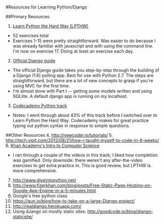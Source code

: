 #Resources for Learning Python/Django

##Primary Resources
1. [Learn Python the Hard Way (LPTHW)](http://learnpythonthehardway.org/book/)
  * 52 exercises total
  * Exercises 1-15 were pretty straightforward. Was easier to do because I was already familiar with javascript and with using the command line. I'm now on exercise 17. Doing at least an exercise each day.
2. [Official Django guide](https://docs.djangoproject.com/en/1.6/intro/tutorial02/)
  * The official Django guide takes you step-by-step through the building of a Django (1.6) polling app. Best for use with Python 2.7. The steps are straightforward, but there are a lot of new concepts to grasp if you're using MVC for the first time.
  * I'm almost done with Part I -- getting some models written and using SQLlite. A default django app is running on my localhost. 
3. [Codecademy Python track](http://www.codecademy.com)
  * Notes: I went through about 43% of this track before I switched over to Learn Python the Hard Way. Codecademy makes for great practice typing out python syntax in response to simple questions. 

##Other Resources
4. http://newcoder.io/tutorials/
5. http://tech.yipit.com/2012/08/21/how-i-taught-myself-to-code-in-8-weeks/
6. [Khan Academy's Intro to Computer Science](https://www.khanacademy.org/science/computer-science-subject/computer-science)
  * I ran through a couple of the videos in this track; I liked how completion was gamified. Only downside: there weren't any after-the-video exercises to get extra practice in. This is good review, but LPTHW is more comprehensive.
7. http://www.diveintopython.net/  
8. http://www.fizerkhan.com/blog/posts/Free-Static-Page-Hosting-on-Google-App-Engine-in-a-5-minutes.html 
9. Google's free python class
10. https://gun.io/blog/how-to-take-on-a-large-Django-project/ 
11. http://realdjango.herokuapp.com/ 
12. Using dJango on mostly static sites: http://goodcode.io/blog/django-staticsite/ 